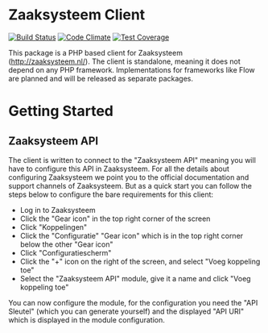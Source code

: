 # Zaaksysteem Client

[![Build Status](https://travis-ci.org/SimplyAdmire/Zaaksysteem.svg)](https://travis-ci.org/SimplyAdmire/Zaaksysteem)
[![Code Climate](https://codeclimate.com/github/SimplyAdmire/Zaaksysteem/badges/gpa.svg)](https://codeclimate.com/github/SimplyAdmire/Zaaksysteem)
[![Test Coverage](https://codeclimate.com/github/SimplyAdmire/Zaaksysteem/badges/coverage.svg)](https://codeclimate.com/github/SimplyAdmire/Zaaksysteem/coverage)

This package is a PHP based client for Zaaksysteem (http://zaaksysteem.nl/). The client is standalone, meaning it does
not depend on any PHP framework. Implementations for frameworks like Flow are planned and will be released as separate
packages.

# Getting Started

## Zaaksysteem API

The client is written to connect to the "Zaaksysteem API" meaning you will have to configure this API in Zaaksysteem.
For all the details about configuring Zaaksysteem we point you to the official documentation and support channels
of Zaaksysteem. But as a quick start you can follow the steps below to configure the bare requirements for this client:

* Log in to Zaaksysteem
* Click the "Gear icon" in the top right corner of the screen
* Click "Koppelingen"
* Click the "Configuratie" "Gear icon" which is in the top right corner below the other "Gear icon"
* Click "Configuratiescherm"
* Click the "+" icon on the right of the screen, and select "Voeg koppeling toe"
* Select the "Zaaksysteem API" module, give it a name and click "Voeg koppeling toe"

You can now configure the module, for the configuration you need the "API Sleutel" (which you can generate yourself)
and the displayed "API URI" which is displayed in the module configuration.
